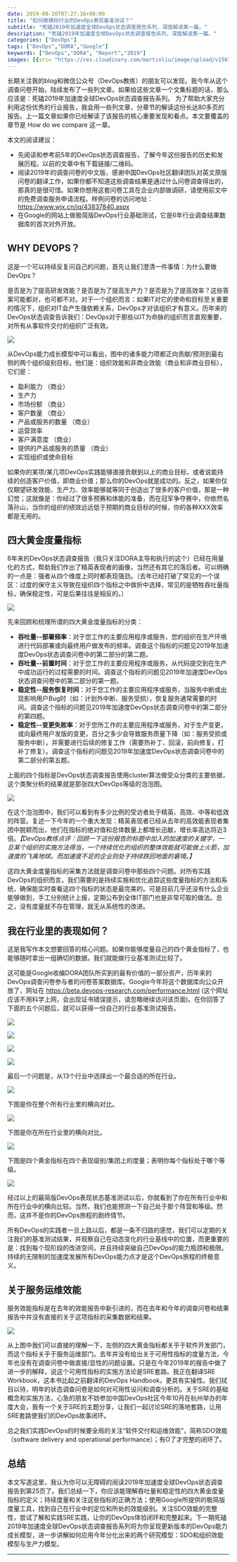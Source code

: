 ```yaml
---
date: 2019-08-28T07:27:16+08:00
title: "如何做横向行业的DevOps表现基准测试？"
subtitle: "死磕2019年加速度全球DevOps状态调查报告系列，深度解读第一篇。"
description: "死磕2019年加速度全球DevOps状态调查报告系列，深度解读第一篇。"
categories: ["DevOps"]
tags: ["DevOps","DORA","Google"]
keywords: ["DevOps","DORA", "Report","2019"]
images: [{src= "https://res.cloudinary.com/martinliu/image/upload/v1567000726/1-jafadjf.jpg", desc= ""}]
---
```


长期关注我的blog和微信公众号（DevOps教练）的朋友可以发现，我今年从这个调查问卷开始，陆续发布了一些列文章。如果给这些文章一个文集标题的话，那么应该是：死磕2019年加速度全球DevOps状态调查报告系列。 为了帮助大家充分利用这份优秀的行业报告，我会用一些列文章，分章节的解读这份长达80多页的报告。上一篇文章如果你已经解读了该报告的核心重要发现和看点。本文要覆盖的章节是 How do we compare 这一章。

本文的阅读建议：

* 先阅读和参考前5年的DevOps状态调查报告，了解今年这份报告的历史和发展历程。以前的文章中有下载链接/二维码。
* 阅读2019年的调查问卷的中文版，感谢中国DevOps社区翻译团队对英文原版问卷的翻译工作，如果你都不知道这些调查结果是通过什么问卷调查得出的，那真的是很可惜。如果你想用这套问卷工具在企业内部做调研，请使用前文中的免费调查服务申请流程。样例问卷的访问地址：https://www.wjx.cn/jq/43837840.aspx
* 在Google的网站上做极简版DevOps行业基础测试，它是6年行业调查结果数据库的首次对外开放。

## WHY DEVOPS？


这是一个可以持续反复问自己的问题，首先让我们澄清一件事情：为什么要做DevOps？

是否是为了提高研发效能？是否是为了提高生产力？是否是为了提高效率？这些答案可能都对，也可都不对。对于一个组织而言：如果IT对它的使命和目标至关重要的情况下，组织对IT会产生强依赖关系，DevOps才对该组织才有意义。历年来的DevOps状态调查告诉我们：DevOps对于那些以IT为命脉的组织而言直观重要，对所有从事软件交付的组织广泛有效。

![](https://res.cloudinary.com/martinliu/image/upload/v1567000726/12-23ru83.png)


从DevOps能力成长模型中可以看出，图中的诸多能力项都正向贡献/预测到最右侧的两个组织级别目标，他们是：组织效能和非商业效能（商业和非商业目标），它们是：

*  盈利能力 （商业）
*  生产力
*  市场份额 （商业）
*  客户数量 （商业）
*  产品或服务的数量 （商业）
*  运营效率
*  客户满意度 （商业）
*  提供的产品或服务的质量  （商业）
*  实现组织或使命目标 



如果你的某项/某几项DevOps实践能够直接贡献到以上的商业目标，或者说能持续的创造客户价值，即商业价值；那么你的DevOps就是成功的。反之，如果你仅仅期望研发效能、生产力、效率能够就等同于创造出了很多的客户价值，那是一种幻觉；这就像是：你经过了很多预赛和体能的准备，而在冠军争夺赛中，你依然名落孙山，当你的组织的绩效远远低于预期的商业目标的时候，你的各种XXX效率都是无用的。

## 四大黄金度量指标

6年来的DevOps状态调查报告（我只关注DORA主导和执行的这个）已经在用量化的方式，帮助我们作出了精英表现者的画像，当然还有其它的落后者。可以明确的一点是：强者从四个维度上同时都表现强劲。（去年已经打破了常见的一个误区：过度的保守主义导致在组织四个指标之中做折中选择，常见的是牺牲吞吐量指标，确保稳定性，可是后果往往是相反的。）

![](https://res.cloudinary.com/martinliu/image/upload/v1567000726/10-2373.png)



先来回顾和梳理所谓的四大黄金度量指标的分类：

* **吞吐量--部署频率**：对于您工作的主要应用程序或服务，您的组织在生产环境进行代码部署或向最终用户做发布的频率。调查这个指标的问题见2019年加速度DevOps状态调查问卷中的第二部分的第二题。
* **吞吐量--前置时间**：对于您工作的主要应用程序或服务，从代码提交到在生产中成功运行的过程需要的时间。调查这个指标的问题见2019年加速度DevOps状态调查问卷中的第二部分的第一题。
* **稳定性--服务恢复时间**：对于您工作的主要应用程序或服务，当服务中断或出现影响用户Bug时（如：计划外中断、服务受损），恢复服务通常需要的时间。调查这个指标的问题见2019年加速度DevOps状态调查问卷中的第二部分的第四题。
* **稳定性--变更失败率**：对于您所工作的主要应用程序或服务，对于生产变更，或向最终用户发版的变更，百分之多少会导致服务质量下降（如：服务受损或服务中断），并需要进行后续的修复工作（需要热补丁、回滚，前向修复，打补丁修复）。调查这个指标的问题见2019年加速度DevOps状态调查问卷中的第二部分的第五题。

上面的四个指标是DevOps状态调查报告使用cluster算法做受众分类的主要依据，这个类聚分析的结果就是那张四大DevOps等级的泡泡图。


![](https://res.cloudinary.com/martinliu/image/upload/v1567001372/11-w97459438isuuf.png)


在这个泡泡图中，我们可以看到有多少比例的受访者处于精英、高效、中等和低效的阵营。复述一下今年的一个重大发现：精英表现者已经从去年的高效能表现者集团中脱颖而出，他们在指标的绝对值和总体数量上都增长迅敏，增长率高达将近3倍。*【DevOps教练点评：回顾一下这份报告的标题中加入的加速度的关键字，一旦某个组织的实施方法得当，一个持续优化的组织的整体效能就可能做上火箭，加速度的飞离地球。而加速度不足的企业则处于持续跌回地面的窘境。】*

这四大黄金度量指标的采集方法就是调查问卷中那些四个问题。对所有实践DevOps的组织而言，我们需要的是持续实施和优化追踪这些度量指标的方法和系统，确保能实时查看这四个指标的状态是最完美的。可是目前几乎还没有什么企业能够做到，手工分别统计上报，定期公布到全体IT部门也是非常可取的做法。总之，没有度量就不存在管理，就无从系统性的改进。

## 我在行业里的表现如何？

这是我写作本文想要回答的核心问题。如果你能够度量自己的四个黄金指标了，也能够随时拿出一组确切的数据，我们就能做行业基准测试比较了。

这可能是Google收编DORA团队所买到的最有价值的一部分资产，历年来的DevOps调查问卷参与者的问卷答案数据库。Google今年将这个数据库向公众开放了，网址在 https://beta.devops-research.com/performance.html (这个网址应该不用科学上网，会出现证书错误提示，请忽略继续访问该页面)。在你回答了下面的五个问题后，就可以获得一份自己的行业基准测试报告。

![](https://res.cloudinary.com/martinliu/image/upload/v1567000726/2-faldjfald.png)

![](https://res.cloudinary.com/martinliu/image/upload/v1567000726/3-adfjafdasldf.png)

![](https://res.cloudinary.com/martinliu/image/upload/v1567000726/4-9578921374.png)

![](https://res.cloudinary.com/martinliu/image/upload/v1567000726/5-faljdfl2e44.png)

最后一个问题是，从13个行业中选择出一个最合适的所在行业。

![](https://res.cloudinary.com/martinliu/image/upload/v1567000726/6-ajflasjfd22.png)

下图是你在整个所有行业里的横向对比。

![](https://res.cloudinary.com/martinliu/image/upload/v1567000726/7-fjlasf.png)

下图是你在所在行业里的横向对比。

![](https://res.cloudinary.com/martinliu/image/upload/v1567000726/8-ajflasjf2.png)

下图是四个黄金指标在四个表现级别/集团上的度量；表明你每个指标处于哪个等级。

![](https://res.cloudinary.com/martinliu/image/upload/v1567000726/9-asjfl23uu.png)





经过以上的最简版DevOps表现状态基准测试以后，你就看到了你在所有行业中和所在行业中的横向比较。当然，我们也能预测一下自己处于那个阵营和等级。然而，这并不是你的DevOps旅程的剧终情节。

所有DevOps的实践者一旦上路以后，都是一条不归路的感觉，我们可以定期的关注我们的基准测试结果，并观察自己在动态变化的行业基线中的位置，而更重要的是：找到每个现阶段的改进空间，并且持续突破自己DevOps的能力瓶颈和极限。持续的无限制的加速度发展所有DevOps能力点才是这个DevOps旅程的终极意义。

## 关于服务运维效能

服务效能指标是在去年的效能报告中新引进的，而在去年和今年的调查问卷和结果报告中并没有直接的关于这项指标的采集数据和结果。

![](https://res.cloudinary.com/martinliu/image/upload/v1567000726/10-2373.png)


从上图中我们可以直接的理解一下，左侧的四大黄金指标都关乎于软件开发部门，而这个指标关乎于服务运维部门。去年并没有给出关于可用性指标的度量方法，今年也没有在调查问卷中做直接/显性的问题设置。只是在今年2019年的报告中做了进一步的解释，说这个可用性指标的实施方法论是SRE套路。我正在翻译SRE Workbook，这本书比起之前翻译的DevOps Handbook，更具有实操性。我们拭目以待，明年的状态调查问卷是如何对可用性设问和调查分析的。关于SRE的基础概念和实施方法，心急的朋友不妨参加中国DevOps社区今年10月在杭州举办的年度大会，我有一个关于SRE的主题分享，让我们一起讨论SRE的落地套路，让用SRE套路使我们的DevOps故事闭环。

总之我们实践DevOps的时候要全局的关注“软件交付和运维效能”，简称SDO效能（software delivery and operational performance）；有O了才完整的闭环了。

## 总结

本文写道这里，我认为你可以无障碍的阅读2019年加速度全球DevOps状态调查报告到第25页了。我们总结一下，你应该能理解吞吐量和稳定性的四大黄金度量指标的定义；持续度量和关注这些指标的正确方法；使用Google所提供的极简版度量工具，找到自己在行业中的定位和所处的效能级别。关注SDO效能的完整性，尝试了解和实践SRE实践，让你的DevOps体验闭环和完整起来。下一期死磕2019年加速度全球DevOps状态调查报告系列将为你呈现更新版本的DevOps能力成长模型，进一步讲解如何应用今年分化出来的两个研究模型：SDO和组织效能模型与生产力模型。

-------

